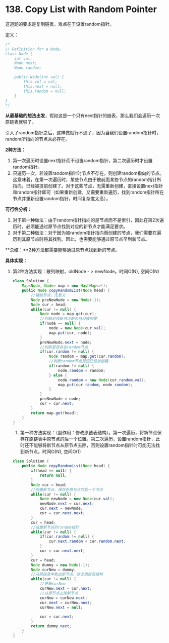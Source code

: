 #  138. Copy List with Random Pointer 

这道题的要求是复制链表，难点在于设置random指针。

定义：

```java
/*
// Definition for a Node.
class Node {
    int val;
    Node next;
    Node random;

    public Node(int val) {
        this.val = val;
        this.next = null;
        this.random = null;
    }
}
*/
```



**从最基础的想法出发**，假如这是一个只有next指针的链表，那么我们会遍历一次原链表就够了。

引入了random指针之后，这样做就行不通了，因为当我们设置random指针时，random所指向的节点未必存在。

**2种方法：**

1. 第一次遍历时设置next指针而不设置random指针，第二次遍历时才设置random指针。
2. 只遍历一次，若设置random指针时节点不存在，则创建random指向的节点。这意味着，在第一次遍历时，某些节点由于被前面某些节点的random指针所指向，已经被提前创建了。对于这些节点，无需重新创建，直接设置next指针和random指针即可（如果重新创建，又需要重新遍历，找到random指针所在节点并重新设置random指针，时间复杂度太高）。

**可行性分析：**

1. 对于第一种做法：由于random指针指向的是节点而不是索引，因此在第2次遍历时，必须能通过原节点找到对应的新节点才能满足要求。
2. 对于第二种做法：对于因为被random指针指向而创建的节点，我们需要在遍历到其原节点时将其找到。因此，也需要能够通过原节点早到新节点。

**总结：**2种方法都需要能够通过原节点找到新的节点。

**具体实现：**

1. 第2种方法实现：散列映射，oldNode - > newNode。时间O(N), 空间O(N)

   ```java
   class Solution {
       Map<Node, Node> map = new HashMap<>();
       public Node copyRandomList(Node head) {
           //辅助节点，无意义
           Node preNewNode = new Node(-1);
           Node cur = head;
           while(cur != null) {
               Node node = map.get(cur);
               //判断对应新节点是否已经被创建
               if(node == null) {
                   node = new Node(cur.val);
                   map.put(cur, node);
               }
               preNewNode.next = node;
               //判断是否存在random节点
               if(cur.random != null) {
                   Node random = map.get(cur.random);
                   //判断random节点是否已经被创建
                   if(random != null) {
                       node.random = random;
                   } else {
                       node.random = new Node(cur.random.val);
                       map.put(cur.random, node.random);
                   }
               }
               preNewNode = node;
               cur = cur.next;
           }
           return map.get(head);
       }
   }
   ```

   

   1. 第一种方法实现：（副作用：修改原链表结构）。第一次遍历，将新节点保存在原链表中原节点的后一个位置。第二次遍历，设置random指针，此时还不能够将新节点从原节点去除，否则设置random指针时可能无法找到新节点。时间O(N), 空间O(1)

   ```java
   class Solution {
       public Node copyRandomList(Node head) {
           if(head == null) {
               return null;
           }
           Node cur = head;
           //创建新节点，保存在原节点的后一个节点
           while(cur != null) {
               Node newNode = new Node(cur.val);
               newNode.next = cur.next;
               cur.next = newNode;
               cur = cur.next.next;
           }
           cur = head;
           //设置新节点的random指针
           while(cur != null) {
               if(cur.random != null) {
                   cur.next.random = cur.random.next;
               }
               cur = cur.next.next;
           }
           cur = head;
           Node dummy = new Node(-1);
           Node curNew = dummy;
           //从原链表中取出新节点，恢复原链表结构
           while(cur != null) {
               //更新curNew
               curNew.next = cur.next;
               //从原节点去除新节点
               curNew = curNew.next;
               cur.next = curNew.next;
               curNew.next = null;
               
               cur = cur.next;
           }
           return dummy.next;
       }
   }
   ```

   